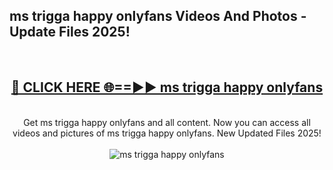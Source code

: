 <h2>ms trigga happy onlyfans Videos And Photos - Update Files 2025!</h2>
<br>
<div align="center">
<h2><a href="https://linkcuts.com/hfmhzwbr" rel="nofollow">🔴 CLICK HERE 🌐==►► ms trigga happy onlyfans</a></h2>
<br>
Get ms trigga happy onlyfans and all content. Now you can access all videos and pictures of ms trigga happy onlyfans. New Updated Files 2025!
<br>
<br>
<a href="https://linkcuts.com/hfmhzwbr" rel="nofollow" data-target="animated-image.originalLink"><img src="https://i.ibb.co.com/WyWwxjT/player-gif2.gif" alt="ms trigga happy onlyfans" style="max-width: 100%; display: inline-block;" data-target="animated-image.originalImage"></a>
</div>
<br>